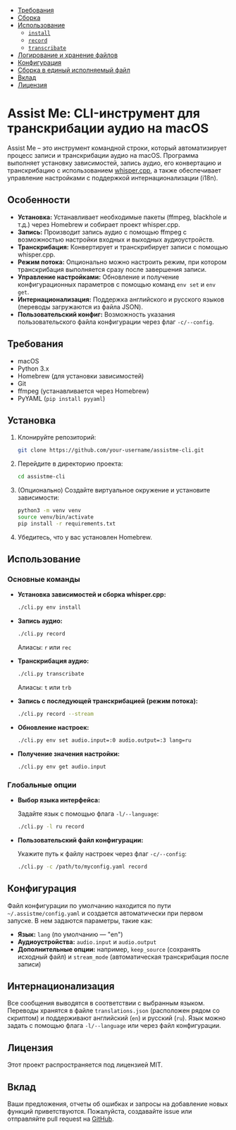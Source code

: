 - [Требования](#)
- [Сборка](#-1)
- [Использование](#-2)
   * [`install`](#install)
   * [`record`](#record)
   * [`transcribate`](#transcribate)
- [Логирование и хранение файлов](#---)
- [Конфигурация](#-3)
- [Сборка в единый исполняемый файл](#----)
- [Вклад](#-4)
- [Лицензия](#-5)

# Assist Me: CLI-инструмент для транскрибации аудио на macOS

Assist Me – это инструмент командной строки, который автоматизирует процесс записи и транскрибации аудио на macOS. Программа выполняет установку зависимостей, запись аудио, его конвертацию и транскрибацию с использованием [whisper.cpp](https://github.com/ggerganov/whisper.cpp), а также обеспечивает управление настройками с поддержкой интернационализации (i18n).

## Особенности

- **Установка:** Устанавливает необходимые пакеты (ffmpeg, blackhole и т.д.) через Homebrew и собирает проект whisper.cpp.
- **Запись:** Производит запись аудио с помощью ffmpeg с возможностью настройки входных и выходных аудиоустройств.
- **Транскрибация:** Конвертирует и транскрибирует записи с помощью whisper.cpp.
- **Режим потока:** Опционально можно настроить режим, при котором транскрибация выполняется сразу после завершения записи.
- **Управление настройками:** Обновление и получение конфигурационных параметров с помощью команд `env set` и `env get`.
- **Интернационализация:** Поддержка английского и русского языков (переводы загружаются из файла JSON).
- **Пользовательский конфиг:** Возможность указания пользовательского файла конфигурации через флаг `-c/--config`.

## Требования

- macOS
- Python 3.x
- Homebrew (для установки зависимостей)
- Git
- ffmpeg (устанавливается через Homebrew)
- PyYAML (`pip install pyyaml`)

## Установка

1. Клонируйте репозиторий:

   ```bash
   git clone https://github.com/your-username/assistme-cli.git
   ```

2. Перейдите в директорию проекта:

   ```bash
   cd assistme-cli
   ```

3. (Опционально) Создайте виртуальное окружение и установите зависимости:

   ```bash
   python3 -m venv venv
   source venv/bin/activate
   pip install -r requirements.txt
   ```

4. Убедитесь, что у вас установлен Homebrew.

## Использование

### Основные команды

- **Установка зависимостей и сборка whisper.cpp:**

  ```bash
  ./cli.py env install
  ```

- **Запись аудио:**

  ```bash
  ./cli.py record
  ```
  
  Алиасы: `r` или `rec`

- **Транскрибация аудио:**

  ```bash
  ./cli.py transcribate
  ```
  
  Алиасы: `t` или `trb`

- **Запись с последующей транскрибацией (режим потока):**

  ```bash
  ./cli.py record --stream
  ```

- **Обновление настроек:**

  ```bash
  ./cli.py env set audio.input=:0 audio.output=:3 lang=ru
  ```

- **Получение значения настройки:**

  ```bash
  ./cli.py env get audio.input
  ```

### Глобальные опции

- **Выбор языка интерфейса:**

  Задайте язык с помощью флага `-l/--language`:

  ```bash
  ./cli.py -l ru record
  ```

- **Пользовательский файл конфигурации:**

  Укажите путь к файлу настроек через флаг `-c/--config`:

  ```bash
  ./cli.py -c /path/to/myconfig.yaml record
  ```

## Конфигурация

Файл конфигурации по умолчанию находится по пути `~/.assistme/config.yaml` и создается автоматически при первом запуске. В нем задаются параметры, такие как:

- **Язык:** `lang` (по умолчанию — "en")
- **Аудиоустройства:** `audio.input` и `audio.output`
- **Дополнительные опции:** например, `keep_source` (сохранять исходный файл) и `stream_mode` (автоматическая транскрибация после записи)

## Интернационализация

Все сообщения выводятся в соответствии с выбранным языком. Переводы хранятся в файле `translations.json` (расположен рядом со скриптом) и поддерживают английский (`en`) и русский (`ru`). Язык можно задать с помощью флага `-l/--language` или через файл конфигурации.

## Лицензия

Этот проект распространяется под лицензией MIT.

## Вклад

Ваши предложения, отчеты об ошибках и запросы на добавление новых функций приветствуются. Пожалуйста, создавайте issue или отправляйте pull request на [GitHub](https://github.com/your-username/assistme-cli).